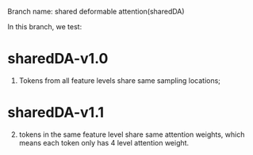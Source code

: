 Branch name: shared deformable attention(sharedDA) 

In this branch, we test:
# sharedDA-v1.0
1. Tokens from all feature levels share same sampling locations;

# sharedDA-v1.1
2. tokens in the same feature level share same attention weights, which means each token only has 4 level attention weight.